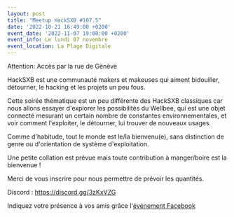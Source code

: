 ```yaml
---
layout: post
title: "Meetup HackSXB #107.5"
date: '2022-10-21 16:49:00 +0200'
event_date: '2022-11-07 19:00:00 +0200'
event_info: Le lundi 07 novembre
event_location: La Plage Digitale
---
```

Attention: Accès par la rue de Gènève


HackSXB est une communauté makers et makeuses qui aiment bidouiller, détourner, le hacking et les projets un peu fous.

Cette soirée thématique est un peu différente des HackSXB classiques car nous allons essayer d'explorer les possibilités du Wellbee, qui est une objet connecté mesurant un certain nombre de constantes environnementales, et voir comment l'exploiter, le détourner, lui trouver de nouveaux usages.

Comme d'habitude, tout le monde est le/la bienvenu(e), sans distinction de genre ou d'orientation de système d'exploitation.

Une petite collation est prévue mais toute contribution à manger/boire est la bienvenue !

Merci de vous inscrire pour nous permettre de prévoir les quantités.

Discord : https://discord.gg/3zKxVZG 

Indiquez votre présence à vos amis grâce l'[événement Facebook](https://www.facebook.com/events/1136326197266059)